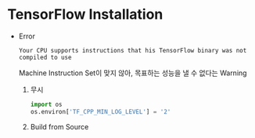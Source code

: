 # TensorFlow Installation

- Error

  `Your CPU supports instructions that his TensorFlow binary was not compiled to use`

  Machine Instruction Set이 맞지 않아, 목표하는 성능을 낼 수 없다는 Warning

  1. 무시

     ```python
     import os
     os.environ['TF_CPP_MIN_LOG_LEVEL'] = '2'
     ```

  2. Build from Source

